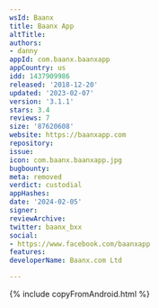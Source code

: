 ```yaml
---
wsId: Baanx
title: Baanx App
altTitle: 
authors:
- danny
appId: com.baanx.baanxapp
appCountry: us
idd: 1437909986
released: '2018-12-20'
updated: '2023-02-07'
version: '3.1.1'
stars: 3.4
reviews: 7
size: '87620608'
website: https://baanxapp.com
repository: 
issue: 
icon: com.baanx.baanxapp.jpg
bugbounty: 
meta: removed
verdict: custodial
appHashes: 
date: '2024-02-05'
signer: 
reviewArchive: 
twitter: baanx_bxx
social:
- https://www.facebook.com/baanxapp
features: 
developerName: Baanx.com Ltd

---
```


{% include copyFromAndroid.html %}
